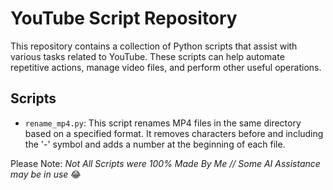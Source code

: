 # YouTube Script Repository

This repository contains a collection of Python scripts that assist with various tasks related to YouTube. These scripts can help automate repetitive actions, manage video files, and perform other useful operations.

## Scripts

- `rename_mp4.py`: This script renames MP4 files in the same directory based on a specified format. It removes characters before and including the '-' symbol and adds a number at the beginning of each file.


Please Note: _Not All Scripts were 100% Made By Me // Some AI Assistance may be in use_ 😂
